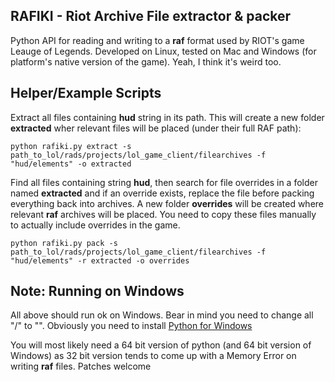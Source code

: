 RAFIKI - Riot Archive File extractor & packer
-------------------------------------------

Python API for reading and writing to a **raf** format used by RIOT's game Leauge of Legends. Developed on Linux, tested on Mac and Windows (for platform's native version of the game). Yeah, I think it's weird too.

Helper/Example Scripts
----------------------

Extract all files containing **hud** string in its path. This will create a new folder **extracted** wher relevant files will be placed (under their full RAF path):

    python rafiki.py extract -s path_to_lol/rads/projects/lol_game_client/filearchives -f "hud/elements" -o extracted
    
Find all files containing string **hud**, then search for file overrides in a folder named **extracted** and if an override exists, replace the file before packing everything back into archives. A new folder **overrides** will be created where relevant **raf** archives will be placed. You need to copy these files manually to actually include overrides in the game.

    python rafiki.py pack -s path_to_lol/rads/projects/lol_game_client/filearchives -f "hud/elements" -r extracted -o overrides
    
    
Note: Running on Windows
--------------------------

All above should run ok on Windows. Bear in mind you need to change all "/" to "\". Obviously you need to install [Python for Windows](http://www.python.org/getit/windows/)

You will most likely need a 64 bit version of python (and 64 bit version of Windows) as 32 bit version tends to come up with a Memory Error on writing **raf** files. Patches welcome
